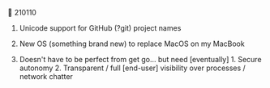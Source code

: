 📆 210110


1. Unicode support for GitHub (?git) project names


2. New OS (something brand new) to replace MacOS on my MacBook
  1. Doesn't have to be perfect from get go... but need [eventually]
    1. Secure autonomy
    2. Transparent / full [end-user] visibility over processes / network chatter